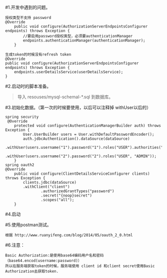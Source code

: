 #1.开发中遇到的问题。

    授权类型不支持 password
    @Override
        public void configure(AuthorizationServerEndpointsConfigurer endpoints) throws Exception {
            //要启用password授权类型，必须要authenticationManager
            endpoints.authenticationManager(authenticationManager);
        }

    生成token的时候没有refresh token
    @Override
    public void configure(AuthorizationServerEndpointsConfigurer endpoints) throws Exception {
        endpoints.userDetailsService(userDetailsService);
    }

#2.启动时的脚本准备。

   >导入 resouses/mysql-schemal-*.sql 到数据库。
   
#3.初始化数据。（第一次的时候要使用，以后可以注释掉 withUser以后的）

    spring security
     @Override
        protected void configure(AuthenticationManagerBuilder auth) throws Exception {
            User.UserBuilder users = User.withDefaultPasswordEncoder();
            auth.jdbcAuthentication().dataSource(dataSource)
                    .withUser(users.username("1").password("1").roles("USER").authorities("product:read"))
                    .withUser(users.username("2").password("2").roles("USER", "ADMIN"));
        }
    spring oauth2
    @Override
        public void configure(ClientDetailsServiceConfigurer clients) throws Exception {
            clients.jdbc(dataSource)
            .withClient("client")
                    .authorizedGrantTypes("password")
                    .secret("{noop}secret")
                    .scopes("all");
        }
#4.启动

#5.使用postman测试。

    根据 http://www.ruanyifeng.com/blog/2014/05/oauth_2_0.html
    
#6.注意：

    Basic Authorization:是使用base64编码用户名和密码（base64.encod(username:password)）   
    所以在服务端获取token的时候，服务端使用 client id 和client secret使用Basic Authorization去获取token.